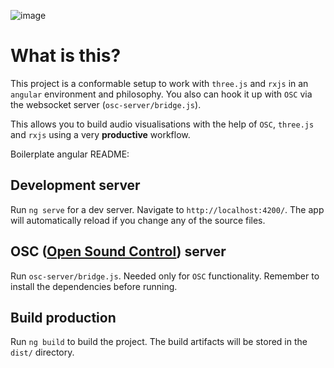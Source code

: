 ![image](https://user-images.githubusercontent.com/16295552/164943150-150dd4bd-c7bb-4611-b7c9-fab666e1f6fc.png)


# What is this?

This project is a conformable setup to work with `three.js` and `rxjs` in an `angular` environment and philosophy.
You also can hook it up with `OSC` via the websocket server (`osc-server/bridge.js`).

This allows you to build audio visualisations with the help of `OSC`, `three.js` and `rxjs` using a very **productive** workflow.


Boilerplate angular README:

## Development server

Run `ng serve` for a dev server. Navigate to `http://localhost:4200/`. The app will automatically reload if you change any of the source files.

## OSC ([Open Sound Control](https://en.wikipedia.org/wiki/Open_Sound_Control?oldformat=true)) server

Run `osc-server/bridge.js`. Needed only for `OSC` functionality. Remember to install the
dependencies before running.

## Build production

Run `ng build` to build the project. The build artifacts will be stored in the `dist/` directory.
